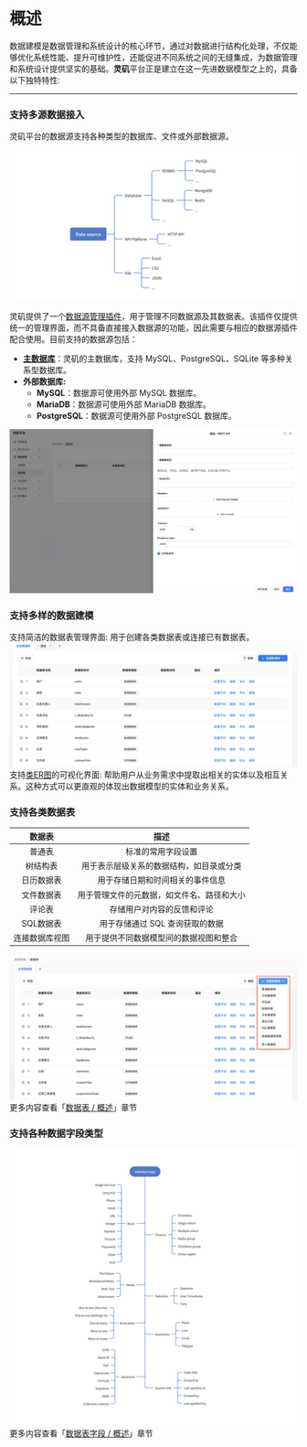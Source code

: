 # 概述
数据建模是数据管理和系统设计的核心环节，通过对数据进行结构化处理，不仅能够优化系统性能、提升可维护性，还能促进不同系统之间的无缝集成，为数据管理和系统设计提供坚实的基础。**灵矶**平台正是建立在这一先进数据模型之上的，具备以下独特特性:

---

### 支持多源数据接入
灵矶平台的数据源支持各种类型的数据库、文件或外部数据源。

![](../../../../public/datasource.png)

灵矶提供了一个[数据源管理插件](./datasource/data-source-management.md)，用于管理不同数据源及其数据表。该插件仅提供统一的管理界面，而不具备直接接入数据源的功能，因此需要与相应的数据源插件配合使用。目前支持的数据源包括：

- **[主数据库](./datasource/data-source-main.md)**：灵矶的主数据库，支持 MySQL、PostgreSQL、SQLite 等多种关系型数据库。
- **外部数据库:**
  - **MySQL**：数据源可使用外部 MySQL 数据库。
  - **MariaDB**：数据源可使用外部 MariaDB 数据库。
  - **PostgreSQL**：数据源可使用外部 PostgreSQL 数据库。

![](../../../../public/REST_API.png)

### 支持多样的数据建模
支持简洁的数据表管理界面: 用于创建各类数据表或连接已有数据表。
![](../../../../public/datasource_table.png)
支持[类ER图](./datasource/tool.md)的可视化界面: 帮助用户从业务需求中提取出相关的实体以及相互关系。这种方式可以更直观的体现出数据模型的实体和业务关系。

<!-- TODO: 插入图片 -->

### 支持各类数据表
| 数据表 | 描述                     |
|:-------:|:-------:|
| 普通表 | 标准的常用字段设置        |
| 树结构表 | 用于表示层级关系的数据结构，如目录或分类 |
| 日历数据表 | 用于存储日期和时间相关的事件信息 |
| 文件数据表 | 用于管理文件的元数据，如文件名、路径和大小 |
| 评论表| 存储用户对内容的反馈和评论 |
| SQL数据表 | 用于存储通过 SQL 查询获取的数据 |
| 连接数据库视图 | 用于提供不同数据模型间的数据视图和整合 |

![](../../../../public/datasource_tablecreate.png)
更多内容查看「[数据表 / 概述](./collection/overview.md)」章节

### 支持各种数据字段类型
![](../../../../public/datasource_fields.png)
更多内容查看「[数据表字段 / 概述](./field/overview.md)」章节
